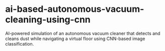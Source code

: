 # ai-based-autonomous-vacuum-cleaning-using-cnn
AI-powered simulation of an autonomous vacuum cleaner that detects and cleans dust while navigating a virtual floor using CNN-based image classification.
